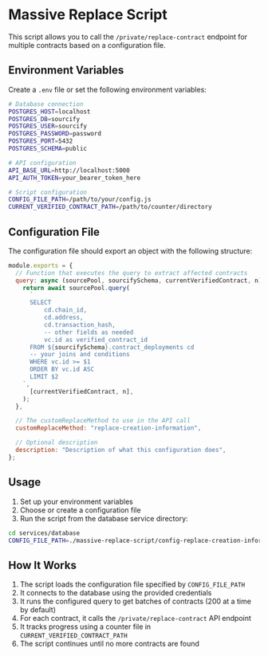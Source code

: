 # Massive Replace Script

This script allows you to call the `/private/replace-contract` endpoint for multiple contracts based on a configuration file.

## Environment Variables

Create a `.env` file or set the following environment variables:

```bash
# Database connection
POSTGRES_HOST=localhost
POSTGRES_DB=sourcify
POSTGRES_USER=sourcify
POSTGRES_PASSWORD=password
POSTGRES_PORT=5432
POSTGRES_SCHEMA=public

# API configuration
API_BASE_URL=http://localhost:5000
API_AUTH_TOKEN=your_bearer_token_here

# Script configuration
CONFIG_FILE_PATH=/path/to/your/config.js
CURRENT_VERIFIED_CONTRACT_PATH=/path/to/counter/directory
```

## Configuration File

The configuration file should export an object with the following structure:

```javascript
module.exports = {
  // Function that executes the query to extract affected contracts
  query: async (sourcePool, sourcifySchema, currentVerifiedContract, n) => {
    return await sourcePool.query(
      `
      SELECT 
          cd.chain_id,
          cd.address,
          cd.transaction_hash,
          -- other fields as needed
          vc.id as verified_contract_id
      FROM ${sourcifySchema}.contract_deployments cd
      -- your joins and conditions
      WHERE vc.id >= $1
      ORDER BY vc.id ASC
      LIMIT $2
    `,
      [currentVerifiedContract, n],
    );
  },

  // The customReplaceMethod to use in the API call
  customReplaceMethod: "replace-creation-information",

  // Optional description
  description: "Description of what this configuration does",
};
```

## Usage

1. Set up your environment variables
2. Choose or create a configuration file
3. Run the script from the database service directory:

```bash
cd services/database
CONFIG_FILE_PATH=./massive-replace-script/config-replace-creation-information.js npm run massive-replace
```

## How It Works

1. The script loads the configuration file specified by `CONFIG_FILE_PATH`
2. It connects to the database using the provided credentials
3. It runs the configured query to get batches of contracts (200 at a time by default)
4. For each contract, it calls the `/private/replace-contract` API endpoint
5. It tracks progress using a counter file in `CURRENT_VERIFIED_CONTRACT_PATH`
6. The script continues until no more contracts are found
